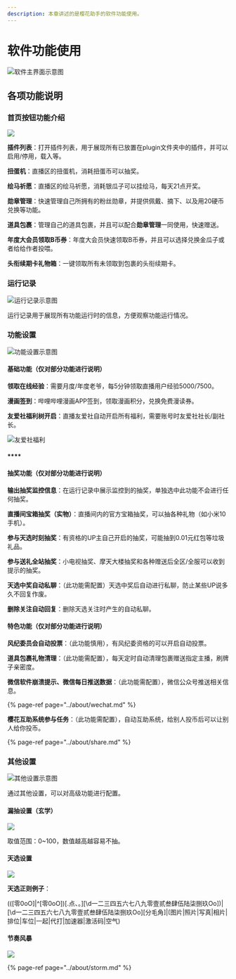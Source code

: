 ```yaml
---
description: 本章讲述的是樱花助手的软件功能使用。
---
```


# 软件功能使用

![&#x8F6F;&#x4EF6;&#x4E3B;&#x754C;&#x9762;&#x793A;&#x610F;&#x56FE;](../.gitbook/assets/image%20%2834%29.png)

## 各项功能说明

### 首页按钮功能介绍

![](../.gitbook/assets/image%20%2829%29.png)

**插件列表**：打开插件列表，用于展现所有已放置在plugin文件夹中的插件，并可以启用/停用，载入等。

**扭蛋机**：直播区的扭蛋机，消耗扭蛋币可以抽奖。

**绘马祈愿**：直播区的绘马祈愿，消耗银瓜子可以挂绘马，每天21点开奖。

**勋章管理**：快速管理自己所拥有的粉丝勋章，并提供佩戴、摘下、以及用20硬币兑换等功能。

**道具包裹**：管理自己的道具包裹，并且可以配合**勋章管理**一同使用，快速赠送。

**年度大会员领取B币券**：年度大会员快速领取B币券，并且可以选择兑换金瓜子或者给给作者投喂。

**头衔续期卡礼物箱**：一键领取所有未领取到包裹的头衔续期卡。

### 运行记录

![&#x8FD0;&#x884C;&#x8BB0;&#x5F55;&#x793A;&#x610F;&#x56FE;](../.gitbook/assets/image%20%284%29.png)

运行记录用于展现所有功能运行时的信息，方便观察功能运行情况。

### 功能设置

![&#x529F;&#x80FD;&#x8BBE;&#x7F6E;&#x793A;&#x610F;&#x56FE;](../.gitbook/assets/image.png)

#### **基础功能（仅对部分功能进行说明）**

**领取在线经验**：需要月度/年度老爷，每5分钟领取直播用户经验5000/7500。

**漫画签到**：哔哩哔哩漫画APP签到，领取漫画积分，兑换免费漫读券。

**友爱社福利树开启**：直播友爱社自动开启所有福利，需要账号时友爱社社长/副社长。

![&#x53CB;&#x7231;&#x793E;&#x798F;&#x5229;](../.gitbook/assets/image%20%288%29.png)

#### \*\*\*\*

#### **抽奖功能（仅对部分功能进行说明）**

**输出抽奖监控信息**：在运行记录中展示监控到的抽奖，单独选中此功能不会进行任何抽奖。

**直播间宝箱抽奖（实物）**：直播间内的官方宝箱抽奖，可以抽各种礼物（如小米10手机）。

**参与天选时刻抽奖**：有资格的UP主自己开启的抽奖，可能抽到0.01元红包等垃圾礼品。

**参与送礼全站抽奖**：小电视抽奖、摩天大楼抽奖和各种赠送后全区/全服可以收到提示的抽奖。

**天选中奖自动私聊**：（此功能需配置）天选中奖后自动进行私聊，防止某些UP说多久不回复作废。

**删除关注自动回复**：删除天选关注时产生的自动私聊。



#### **特色功能（仅对部分功能进行说明）**

**风纪委员会自动投票**：（此功能慎用），有风纪委资格的可以开启自动投票。

**道具包裹礼物清理**：（此功能需配置），每天定时自动清理包裹赠送指定主播，刷牌子亲密度。

**微信软件崩溃提示、微信每日推送数据**：（此功能需配置），微信公众号推送相关信息。

{% page-ref page="../about/wechat.md" %}

**樱花互助系统参与任务**：（此功能需配置），自动互助系统，给别人投币后可以让别人给你投币。

{% page-ref page="../about/share.md" %}



### **其他设置**

![&#x5176;&#x4ED6;&#x8BBE;&#x7F6E;&#x793A;&#x610F;&#x56FE;](../.gitbook/assets/image%20%2828%29.png)

通过其他设置，可以对高级功能进行配置。

#### 漏抽设置（玄学）

![](../.gitbook/assets/image%20%283%29.png)

取值范围：0~100，数值越高越容易不抽。

#### 天选设置

![](../.gitbook/assets/image%20%2832%29.png)

**天选正则例子**：

\(\(\[零0oO\]\|^\[零0oO\]\)\[.点、。\]\[\d一二三四五六七八九零壹贰叁肆伍陆柒捌玖Oo\]\)\|\[\d一二三四五六七八九零壹贰叁肆伍陆柒捌玖Oo\]\[分毛角\]\|\(图片\|照片\|写真\|相片\|排位\|车位\|一起\|代打\|加速器\|激活码\|空气\)

#### 节奏风暴

![](../.gitbook/assets/image%20%2818%29.png)

{% page-ref page="../about/storm.md" %}

